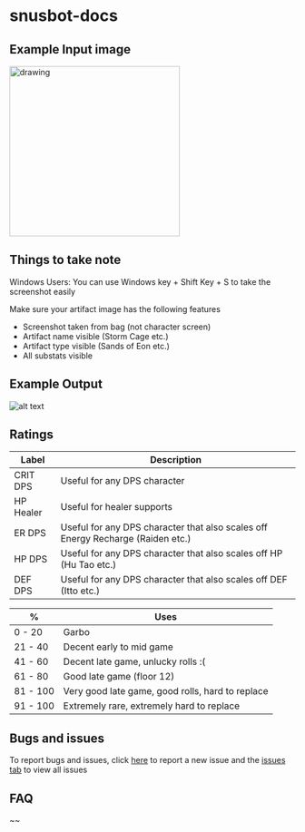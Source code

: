 # snusbot-docs

## Example Input image

<img src="https://github.com/saltycorn220/snusbot-docs/blob/main/artifact.png" alt="drawing" width="300"/>

## Things to take note

Windows Users: You can use Windows key + Shift Key + S to take the screenshot easily

Make sure your artifact image has the following features

 - Screenshot taken from bag (not character screen)
 - Artifact name visible (Storm Cage etc.)
 - Artifact type visible (Sands of Eon etc.)
 - All substats visible

## Example Output

![alt text](https://github.com/saltycorn220/snusbot-docs/blob/main/output.png?raw=true)

## Ratings

| Label | Description |
| ------ | ------ |
| CRIT DPS | Useful for any DPS character |
| HP Healer | Useful for healer supports |
| ER DPS | Useful for any DPS character that also scales off Energy Recharge (Raiden etc.) |
| HP DPS | Useful for any DPS character that also scales off HP (Hu Tao etc.) |
| DEF DPS | Useful for any DPS character that also scales off DEF (Itto etc.) |

| % | Uses |
| ------ | ------ |
| 0 - 20 | Garbo |
| 21 - 40 | Decent early to mid game |
| 41 - 60 | Decent late game, unlucky rolls :(  |
| 61 - 80 | Good late game (floor 12) |
| 81 - 100 | Very good late game, good rolls, hard to replace |
| 91 - 100 | Extremely rare, extremely hard to replace |


## Bugs and issues

To report bugs and issues, click [here] to report a new issue and the [issues tab] to view all issues

[issues tab]: <https://github.com/saltycorn220/snusbot-docs/issues>
[here]: <https://github.com/saltycorn220/snusbot-docs/issues/new>

## FAQ

~~
